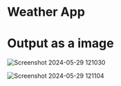 # Weather App

# Output as a image
![Screenshot 2024-05-29 121030](https://github.com/Anmol-c0der/Weather-App/assets/142788624/5935aa74-4eb2-44d1-8693-687e8c14a3a6)


![Screenshot 2024-05-29 121104](https://github.com/Anmol-c0der/Weather-App/assets/142788624/53afaa53-adcc-4dec-b1f5-58c5092573e0)
